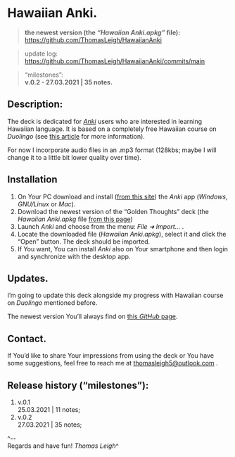 Hawaiian Anki.
=======================

> **the newest version (the *“Hawaiian Anki.apkg”* file):**   
https://github.com/ThomasLeigh/HawaiianAnki

> update log:   
https://github.com/ThomasLeigh/HawaiianAnki/commits/main

> “milestones”:  
**v.0.2 - 27.03.2021 | 35 notes.**  


## Description:
The deck is dedicated for *[Anki][7]* users who are interested in learning Hawaiian language. It is based on a completely free Hawaiian course on *Duolingo* (see [this article][1] for more information).

For now I incorporate audio files in an .mp3 format (128kbs; maybe I will change it to a little bit lower quality over time).


## Installation
1. On Your PC download and install ([from this site][7]) the *Anki* app (*Windows*, *GNU/Linux* or *Mac*).
2. Download the newest version of the “Golden Thoughts” deck (the *Hawaiian Anki.apkg* file [from this page][6])
3. Launch *Anki* and choose from the menu: *File ➜ Import...* .
4. Locate the downloaded file (*Hawaiian Anki.apkg*), select it and click the “Open” button. The deck should be imported.
5. If You want, You can install *Anki* also on Your smartphone and then login and synchronize with the desktop app.


## Updates.
I’m going to update this deck alongside my progress with Hawaiian course on *Duolingo* mentioned before.

The newest version You’ll always find on [this *GitHub* page][6b].


## Contact.
If You’d like to share Your impressions from using the deck or You have some suggestions, feel free to reach me at <thomasleigh5@outlook.com> .





## Release history (“milestones”):
1. v.0.1  
25.03.2021 | 11 notes;
2. v.0.2  
27.03.2021 | 35 notes;



^--  
Regards and have fun!
*Thomas Leigh*^







[1]: https://lifehacker.com/learn-the-hawaiian-and-navajo-languages-on-duolingo-1829555019
	"“Learn the Hawaiian and Navajo Languages on Duolingo.”"

[6]: https://github.com/ThomasLeigh/HawaiianAnki/raw/main/Hawaiian%20Anki.apkg

[6b]: https://github.com/ThomasLeigh/HawaiianAnki

[7]: https://apps.ankiweb.net#download


